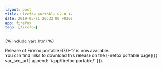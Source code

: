 ```yaml
---
layout: post
title: Firefox portable 67.0-12
date: 2019-05-21 20:33:00 +0200
app: firefox
tags: [firefox]
---
```

{% include vars.html %}

Release of Firefox portable 67.0-12 is now available.<br />
You can find links to download this release on the [Firefox portable page]({{ var_seo_url | append: '/app/firefox-portable/' }}).